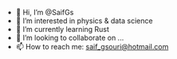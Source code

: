 - 👋 Hi, I’m @SaifGs
- 👀 I’m interested in physics & data science
- 🌱 I’m currently learning Rust
- 💞️ I’m looking to collaborate on ...
- 📫 How to reach me: saif_gsouri@hotmail.com

<!---
SaifGs/SaifGs is a ✨ special ✨ repository because its `README.md` (this file) appears on your GitHub profile.
You can click the Preview link to take a look at your changes.
--->
